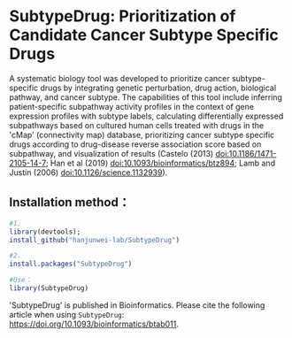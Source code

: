 # SubtypeDrug: Prioritization of Candidate Cancer Subtype Specific Drugs
A systematic biology tool was developed to prioritize cancer subtype-specific drugs by integrating genetic perturbation, drug action, biological pathway, and cancer subtype. The capabilities of this tool include inferring patient-specific subpathway activity profiles in the context of gene expression profiles with subtype labels, calculating differentially expressed subpathways based on cultured human cells treated with drugs in the 'cMap' (connectivity map) database, prioritizing cancer subtype specific drugs according to drug-disease reverse association score based on subpathway, and visualization of results (Castelo (2013) <doi:10.1186/1471-2105-14-7>; Han et al (2019) <doi:10.1093/bioinformatics/btz894>; Lamb and Justin (2006) <doi:10.1126/science.1132939>).   


## Installation method：
```R
#1. 
library(devtools); 
install_github("hanjunwei-lab/SubtypeDrug")

#2.
install.packages("SubtypeDrug")

#Use：
library(SubtypeDrug)
```

'SubtypeDrug' is published in Bioinformatics. Please cite the following article when using `SubtypeDrug`: https://doi.org/10.1093/bioinformatics/btab011.
